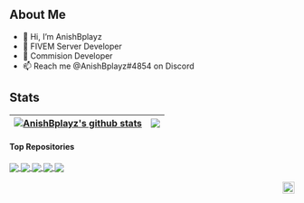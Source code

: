## About Me
- 👋 Hi, I’m AnishBplayz
- 👀 FIVEM Server Developer
- 📝 Commision Developer
- 📫 Reach me @AnishBplayz#4854 on Discord

## Stats

<a href="https://github.com/AnishBplayz"><img align="center" src="https://github-readme-stats.vercel.app/api?username=AnishBplayz&show_icons=true&include_all_commits=true&theme=tokyonight&hide_border=true" alt="AnishBplayz's github stats" /></a> | <a href="https://github.com/AnishBplayz"><img align="center" src="https://github-readme-stats.vercel.app/api/top-langs/?username=AnishBplayz&layout=compact&theme=tokyonight&hide_border=true" /></a> |
| ------------- | ------------- |

#### Top Repositories


<a href="https://github.com/AnishBplayz/jim-payments">
  <img align="center" src="https://github-readme-stats.vercel.app/api/pin/?username=AnishBplayz&repo=jim-payments&theme=tokyonight" />
</a>
<a href="https://github.com/AnishBplayz/ps-hud">
  <img align="center" src="https://github-readme-stats.vercel.app/api/pin/?username=AnishBplayz&repo=ps-hud&theme=tokyonight" />
</a>
<a href="https://github.com/AnishBplayz/ab-hookers">
  <img align="center" src="https://github-readme-stats.vercel.app/api/pin/?username=AnishBplayz&repo=ab-hookers&theme=tokyonight" />
</a> 
<a href="https://github.com/AnishBplayz/ab-paycheck">
  <img align="center" src="https://github-readme-stats.vercel.app/api/pin/?username=AnishBplayz&repo=ab-paycheck&theme=tokyonight" />
</a>
<a href="https://github.com/AnishBplayz/ab-scoreboard">
  <img align="center" src="https://github-readme-stats.vercel.app/api/pin/?username=AnishBplayz&repo=ab-scoreboard&theme=tokyonight" />
</a>

<br />
<br />

<a href="https://twitter.com/anishbhutra">
  <img align="right" alt="AnishBplayz | Twitter" width="21px" src="https://raw.githubusercontent.com/anuraghazra/anuraghazra/master/assets/twitter.svg" />
</a>
